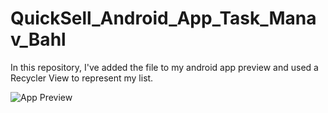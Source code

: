 # QuickSell_Android_App_Task_Manav_Bahl
In this repository, I've added the file to my android app preview and used a Recycler View to represent my list.

![App Preview](https://user-images.githubusercontent.com/56108018/130256127-6590c099-87ac-49d2-aaab-76fcd4b2d94f.png)

